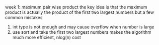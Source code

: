 week 1: maximum pair wise product
the key idea is that the maximum product is actually the product of the first two largest numbers
but a few common mistakes
1. int type is not enough and may cause overflow when number is large
2. use sort and take the first two largest numbers makes the algorithm much more efficient, nlog(n) cost
